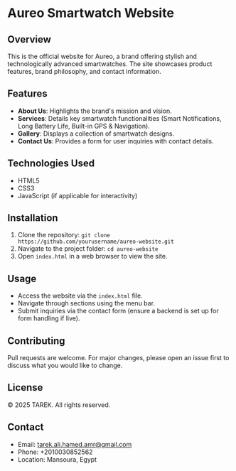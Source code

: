 # Aureo Smartwatch Website

## Overview

This is the official website for Aureo, a brand offering stylish and technologically advanced smartwatches. The site showcases product features, brand philosophy, and contact information.

## Features

- **About Us**: Highlights the brand's mission and vision.
- **Services**: Details key smartwatch functionalities (Smart Notifications, Long Battery Life, Built-in GPS & Navigation).
- **Gallery**: Displays a collection of smartwatch designs.
- **Contact Us**: Provides a form for user inquiries with contact details.

## Technologies Used

- HTML5
- CSS3
- JavaScript (if applicable for interactivity)

## Installation

1. Clone the repository: `git clone https://github.com/yourusername/aureo-website.git`
2. Navigate to the project folder: `cd aureo-website`
3. Open `index.html` in a web browser to view the site.

## Usage

- Access the website via the `index.html` file.
- Navigate through sections using the menu bar.
- Submit inquiries via the contact form (ensure a backend is set up for form handling if live).

## Contributing

Pull requests are welcome. For major changes, please open an issue first to discuss what you would like to change.

## License

© 2025 TAREK. All rights reserved.

## Contact

- Email: tarek.ali.hamed.amr@gmail.com
- Phone: +2010030852562
- Location: Mansoura, Egypt
